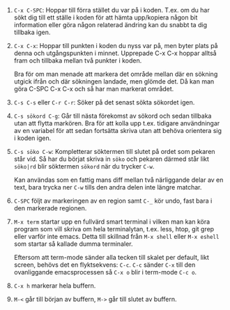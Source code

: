 1.  `C-x C-SPC`: Hoppar till förra stället du var på i koden. T.ex. om
	du har sökt dig till ett ställe i koden för att hämta upp/kopiera
	någon bit information eller göra någon relaterad ändring kan du
	snabbt ta dig tillbaka igen.

2.  `C-x C-x`: Hoppar till punkten i koden du nyss var på, men byter
	plats på denna och utgångspunkten i minnet. Upprepade C-x C-x
	hoppar alltså fram och tillbaka mellan två punkter i koden.

	Bra för om man menade att markera det område mellan där en sökning
	utgick ifrån och där sökningen landade, men glömde det. Då kan man
	göra C-SPC C-x C-x och så har man markerat området.

3.  `C-s C-s` eller `C-r C-r`: Söker på det senast sökta sökordet
	igen.

4.  `C-s sökord C-g`: Går till nästa förekomst av sökord och sedan
	tillbaka utan att flytta markören. Bra för att kolla upp
	t.ex. tidigare användningar av en variabel för att sedan fortsätta
	skriva utan att behöva orientera sig i koden igen.

5.  `C-s söko C-w`: Kompletterar söktermen till slutet på ordet som
	pekaren står vid. Så har du börjat skriva in `söko` och pekaren
	därmed står likt `söko|rd` blir söktermen `sökord` när du trycker
	`C-w`.

	Kan användas som en fattig mans diff mellan två närliggande delar
	av en text, bara trycka ner `C-w` tills den andra delen inte
	längre matchar.

6.  `C-SPC` följt av markeringen av en region samt `C-_` kör undo,
    fast bara i den markerade regionen.

7.  `M-x term` startar upp en fullvärd smart terminal i vilken man kan
    köra program som vill skriva om hela terminalytan, t.ex. less,
    htop, git grep eller varför inte emacs. Detta till skillnad från
    `M-x shell` eller `M-x eshell` som startar så kallade dumma
    terminaler.

    Eftersom att term-mode sänder alla tecken till skalet per default,
    likt screen, behövs det en flyktsekvens: `C-c`. `C-c` sänder `C-x`
    till den ovanliggande emacsprocessen så `C-x o` blir i term-mode
    `C-c o`.

8.  `C-x h` markerar hela buffern.

9.  `M-<` går till början av buffern, `M->` går till slutet av buffern.
